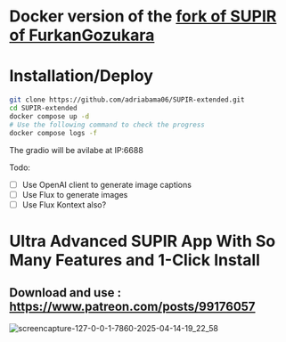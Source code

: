 # Docker version of the [fork of SUPIR of FurkanGozukara](https://github.com/FurkanGozukara/SUPIR)

# Installation/Deploy
```bash
git clone https://github.com/adriabama06/SUPIR-extended.git
cd SUPIR-extended
docker compose up -d
# Use the following command to check the progress
docker compose logs -f
```
The gradio will be avilabe at IP:6688

Todo:
- [ ] Use OpenAI client to generate image captions
- [ ] Use Flux to generate images
- [ ] Use Flux Kontext also?

# Ultra Advanced SUPIR App With So Many Features and 1-Click Install

## Download and use : https://www.patreon.com/posts/99176057

![screencapture-127-0-0-1-7860-2025-04-14-19_22_58](https://github.com/user-attachments/assets/19237667-e5ba-42d6-9716-dfa0061a65c0)
